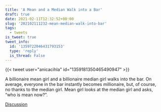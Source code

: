 ```yaml
---
title: 'A Mean and a Median Walk into a Bar'
draft: true
date: 2021-02-11T12:32:52+00:00
slug: '202102111232-mean-median-walk-into-bar'
tags:
  - tweets
is_tweet: true
tweet_info:
  id: '1359722046431793153'
  type: 'reply'
  is_thread: False
---
```




{{< tweet user="anicacihla" id="1359181350465490947" >}}

A billionaire mean girl and a billionaire median girl walks into the bar. On average, everyone in the bar instantly becomes millionaire, but, of course, no thanks to the median girl. Mean girl looks at the median girl and asks, “who is mean now?”.

[Discussion](https://x.com/sytelus/status/1359722046431793153)
